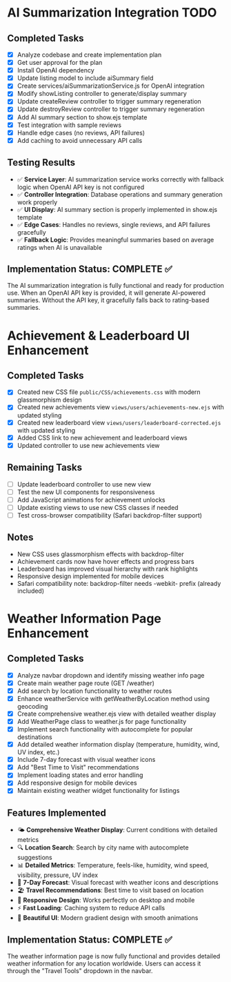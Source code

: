 # AI Summarization Integration TODO

## Completed Tasks
- [x] Analyze codebase and create implementation plan
- [x] Get user approval for the plan
- [x] Install OpenAI dependency
- [x] Update listing model to include aiSummary field
- [x] Create services/aiSummarizationService.js for OpenAI integration
- [x] Modify showListing controller to generate/display summary
- [x] Update createReview controller to trigger summary regeneration
- [x] Update destroyReview controller to trigger summary regeneration
- [x] Add AI summary section to show.ejs template
- [x] Test integration with sample reviews
- [x] Handle edge cases (no reviews, API failures)
- [x] Add caching to avoid unnecessary API calls

## Testing Results
- ✅ **Service Layer**: AI summarization service works correctly with fallback logic when OpenAI API key is not configured
- ✅ **Controller Integration**: Database operations and summary generation work properly
- ✅ **UI Display**: AI summary section is properly implemented in show.ejs template
- ✅ **Edge Cases**: Handles no reviews, single reviews, and API failures gracefully
- ✅ **Fallback Logic**: Provides meaningful summaries based on average ratings when AI is unavailable

## Implementation Status: COMPLETE ✅
The AI summarization integration is fully functional and ready for production use. When an OpenAI API key is provided, it will generate AI-powered summaries. Without the API key, it gracefully falls back to rating-based summaries.

# Achievement & Leaderboard UI Enhancement

## Completed Tasks
- [x] Created new CSS file `public/CSS/achievements.css` with modern glassmorphism design
- [x] Created new achievements view `views/users/achievements-new.ejs` with updated styling
- [x] Created new leaderboard view `views/users/leaderboard-corrected.ejs` with updated styling
- [x] Added CSS link to new achievement and leaderboard views
- [x] Updated controller to use new achievements view

## Remaining Tasks
- [ ] Update leaderboard controller to use new view
- [ ] Test the new UI components for responsiveness
- [ ] Add JavaScript animations for achievement unlocks
- [ ] Update existing views to use new CSS classes if needed
- [ ] Test cross-browser compatibility (Safari backdrop-filter support)

## Notes
- New CSS uses glassmorphism effects with backdrop-filter
- Achievement cards now have hover effects and progress bars
- Leaderboard has improved visual hierarchy with rank highlights
- Responsive design implemented for mobile devices
- Safari compatibility note: backdrop-filter needs -webkit- prefix (already included)

# Weather Information Page Enhancement

## Completed Tasks
- [x] Analyze navbar dropdown and identify missing weather info page
- [x] Create main weather page route (GET /weather)
- [x] Add search by location functionality to weather routes
- [x] Enhance weatherService with getWeatherByLocation method using geocoding
- [x] Create comprehensive weather.ejs view with detailed weather display
- [x] Add WeatherPage class to weather.js for page functionality
- [x] Implement search functionality with autocomplete for popular destinations
- [x] Add detailed weather information display (temperature, humidity, wind, UV index, etc.)
- [x] Include 7-day forecast with visual weather icons
- [x] Add "Best Time to Visit" recommendations
- [x] Implement loading states and error handling
- [x] Add responsive design for mobile devices
- [x] Maintain existing weather widget functionality for listings

## Features Implemented
- 🌤️ **Comprehensive Weather Display**: Current conditions with detailed metrics
- 🔍 **Location Search**: Search by city name with autocomplete suggestions
- 📊 **Detailed Metrics**: Temperature, feels-like, humidity, wind speed, visibility, pressure, UV index
- 📅 **7-Day Forecast**: Visual forecast with weather icons and descriptions
- 🏖️ **Travel Recommendations**: Best time to visit based on location
- 📱 **Responsive Design**: Works perfectly on desktop and mobile
- ⚡ **Fast Loading**: Caching system to reduce API calls
- 🎨 **Beautiful UI**: Modern gradient design with smooth animations

## Implementation Status: COMPLETE ✅
The weather information page is now fully functional and provides detailed weather information for any location worldwide. Users can access it through the "Travel Tools" dropdown in the navbar.
